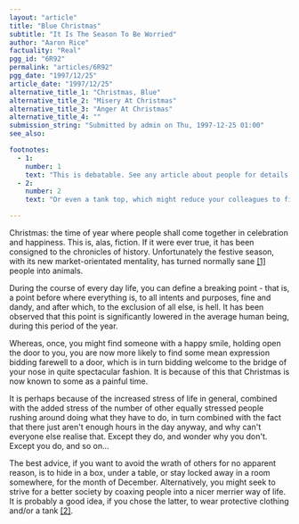 ```yaml
---
layout: "article"
title: "Blue Christmas"
subtitle: "It Is The Season To Be Worried"
author: "Aaron Rice"
factuality: "Real"
pgg_id: "6R92"
permalink: "articles/6R92"
pgg_date: "1997/12/25"
article_date: "1997/12/25"
alternative_title_1: "Christmas, Blue"
alternative_title_2: "Misery At Christmas"
alternative_title_3: "Anger At Christmas"
alternative_title_4: ""
submission_string: "Submitted by admin on Thu, 1997-12-25 01:00"
see_also:

footnotes: 
  - 1:
    number: 1
    text: "This is debatable. See any article about people for details."
  - 2:
    number: 2
    text: "Or even a tank top, which might reduce your colleagues to fits of laughter."

---
```

<div>
<p>Christmas: the time of year where people shall come together in celebration and happiness. This is, alas, fiction. If it were ever true, it has been consigned to the chronicles of history. Unfortunately the festive season, with its new market-orientated mentality, has turned normally sane <a href="#footnote-body.1" name="footnote-link.1" class="footnote-link">[1]</a> people into animals.</p>
<p>During the course of every day life, you can define a breaking point - that is, a point before where everything is, to all intents and purposes, fine and dandy, and after which, to the exclusion of all else, is hell. It has been observed that this point is significantly lowered in the average human being, during this period of the year.</p>
<p>Whereas, once, you might find someone with a happy smile, holding open the door to you, you are now more likely to find some mean expression bidding farewell to a door, which is in turn bidding welcome to the bridge of your nose in quite spectacular fashion. It is because of this that Christmas is now known to some as a painful time.</p>
<p>It is perhaps because of the increased stress of life in general, combined with the added stress of the number of other equally stressed people rushing around doing what they have to do, in turn combined with the fact that there just aren't enough hours in the day anyway, and why can't everyone else realise that. Except they do, and wonder why you don't. Except you do, and so on...</p>
<p>The best advice, if you want to avoid the wrath of others for no apparent reason, is to hide in a box, under a table, or stay locked away in a room somewhere, for the month of December. Alternatively, you might seek to strive for a better society by coaxing people into a nicer merrier way of life. It is probably a good idea, if you chose the latter, to wear protective clothing and/or a tank <a href="#footnote-body.2" name="footnote-link.2" class="footnote-link">[2]</a>.</p>
</div>
